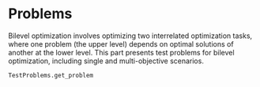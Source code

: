 # Problems

Bilevel optimization involves optimizing two interrelated optimization tasks, where one problem (the upper level) depends on optimal solutions of another at the lower level. This part presents test problems for bilevel optimization, including single and multi-objective scenarios.


```@docs
TestProblems.get_problem
```

